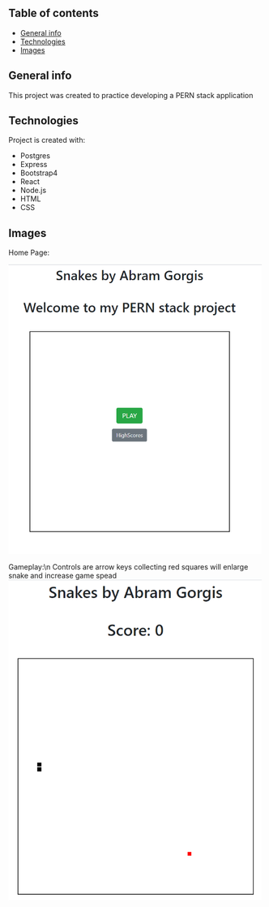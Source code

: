 ## Table of contents
* [General info](#general-info)
* [Technologies](#technologies)
* [Images](#images)

## General info
This project was created to practice developing a PERN stack application
	
## Technologies
Project is created with:
* Postgres
* Express
* Bootstrap4
* React
* Node.js
* HTML
* CSS

## Images
Home Page:

<img src= "images/Capture.PNG" width="500">

Gameplay:\n
Controls are arrow keys collecting red squares will enlarge snake and increase game spead
<img src= "images/Capture7.PNG" width="500">
